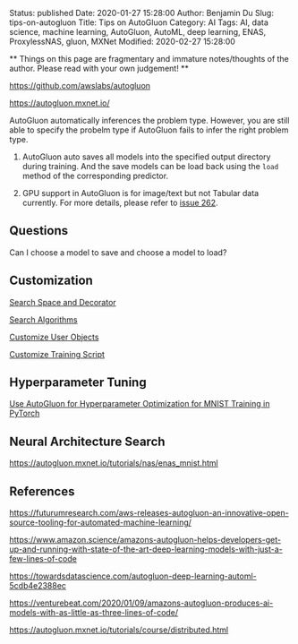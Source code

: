 Status: published
Date: 2020-01-27 15:28:00
Author: Benjamin Du
Slug: tips-on-autogluon
Title: Tips on AutoGluon
Category: AI
Tags: AI, data science, machine learning, AutoGluon, AutoML, deep learning, ENAS, ProxylessNAS, gluon, MXNet
Modified: 2020-02-27 15:28:00

**
Things on this page are fragmentary and immature notes/thoughts of the author.
Please read with your own judgement!
**

https://github.com/awslabs/autogluon

https://autogluon.mxnet.io/

AutoGluon automatically inferences the problem type. 
However, 
you are still able to specify the probelm type 
if AutoGluon fails to infer the right problem type.


1. AutoGluon auto saves all models into the specified output directory during training.
    And the save models can be load back using the `load` method of the corresponding predictor.


2. GPU support in AutoGluon is for image/text but not Tabular data currently.
    For more details,
    please refer to
    [issue 262](https://github.com/awslabs/autogluon/issues/262).

## Questions

Can I choose a model to save and choose a model to load?

## Customization

[Search Space and Decorator](https://autogluon.mxnet.io/tutorials/course/core.html)

[Search Algorithms](https://autogluon.mxnet.io/tutorials/course/algorithm.html)

[Customize User Objects](https://autogluon.mxnet.io/tutorials/course/object.html)

[Customize Training Script](https://autogluon.mxnet.io/tutorials/course/script.html)

## Hyperparameter Tuning

[Use AutoGluon for Hyperparameter Optimization for MNIST Training in PyTorch](https://autogluon.mxnet.io/tutorials/torch/hpo.html)

## Neural Architecture Search

https://autogluon.mxnet.io/tutorials/nas/enas_mnist.html

## References

https://futurumresearch.com/aws-releases-autogluon-an-innovative-open-source-tooling-for-automated-machine-learning/

https://www.amazon.science/amazons-autogluon-helps-developers-get-up-and-running-with-state-of-the-art-deep-learning-models-with-just-a-few-lines-of-code

https://towardsdatascience.com/autogluon-deep-learning-automl-5cdb4e2388ec

https://venturebeat.com/2020/01/09/amazons-autogluon-produces-ai-models-with-as-little-as-three-lines-of-code/

https://autogluon.mxnet.io/tutorials/course/distributed.html
